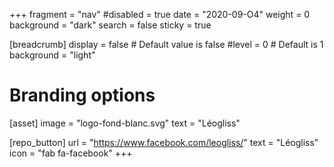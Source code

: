 +++
fragment = "nav"
#disabled = true
date = "2020-09-O4"
weight = 0
background = "dark"
search = false
sticky = true

[breadcrumb]
  display = false # Default value is false
  #level = 0 # Default is 1
  background = "light"

# Branding options
[asset]
  image = "logo-fond-blanc.svg"
  text = "Léogliss"

[repo_button]
  url = "https://www.facebook.com/leogliss/"
  text = "Léogliss" 
  icon = "fab fa-facebook" 
+++
